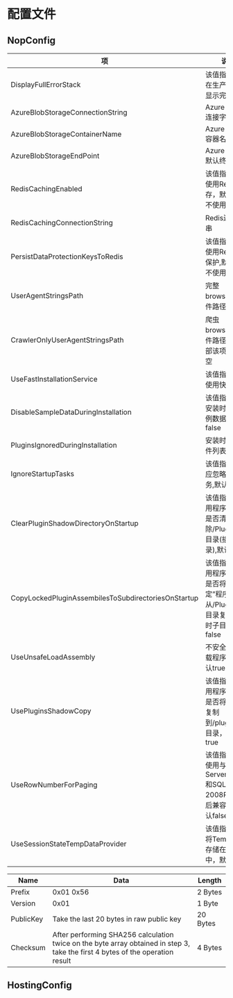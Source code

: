 # 配置文件

## NopConfig

<!--table-->
| 项 | 说明 |
| --- | --- |
|DisplayFullErrorStack|该值指示是否在生产环境中显示完整错误|
|AzureBlobStorageConnectionString|Azure BLOB 连接字符串|
|AzureBlobStorageContainerName|Azure BLOB 容器名称|
|AzureBlobStorageEndPoint|Azure BLOB 默认终结点|
|RedisCachingEnabled|该值指示是否使用Redis缓存，默认false不使用|
|RedisCachingConnectionString|Redis连接字符串|
|PersistDataProtectionKeysToRedis|该值指示是否使用Redis数据保护,默认false不使用|
|UserAgentStringsPath|完整 browscap 文件路径|
|CrawlerOnlyUserAgentStringsPath|爬虫 browscap 文件路径,使用全部该项设置为空|
|UseFastInstallationService|该值指示是否使用快速安装|
|DisableSampleDataDuringInstallation|该值指示是否安装时使用示例数据,默认false|
|PluginsIgnoredDuringInstallation|安装时忽略插件列表|
|IgnoreStartupTasks|该值指示是否应忽略启动任务,默认false|
|ClearPluginShadowDirectoryOnStartup|该值指示在应用程序启动时是否清除/Plugins/bin目录(插件目录),默认true|
|CopyLockedPluginAssembilesToSubdirectoriesOnStartup|该值指示在应用程序启动时是否将“锁定”程序集从/Plugins/bin目录复制到临时子目录,默认false|
|UseUnsafeLoadAssembly|不安全方式加载程序集，默认true|
|UsePluginsShadowCopy|该值指示在应用程序启动时是否将插件库复制到/plugins/bin目录，默认true|
|UseRowNumberForPaging|该值指示是否使用与SQL Server 2008和SQL Server 2008R2的向后兼容性，默认false|
|UseSessionStateTempDataProvider|该值指示是否将TempData存储在session中，默认false|
<!--endtable-->

<!--table-->

| Name | Data | Length |
| --- | --- | --- |
| Prefix | 0x01 0x56 | 2 Bytes |
| Version | 0x01 | 1 Byte |
| PublicKey | Take the last 20 bytes in raw public key | 20 Bytes |
| Checksum | After performing SHA256 calculation twice on the byte array obtained in step 3, take the first 4 bytes of the operation result | 4 Bytes |

<!--endtable-->

## HostingConfig